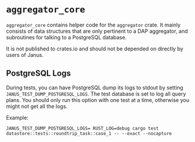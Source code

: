 # `aggregator_core`

`aggregator_core` contains helper code for the `aggregator` crate. It mainly consists of data
structures that are only pertinent to a DAP aggregator, and subroutines for talking to a PostgreSQL
database.

It is not published to crates.io and should not be depended on directly by users of Janus.

## PostgreSQL Logs

During tests, you can have PostgreSQL dump its logs to stdout by setting
`JANUS_TEST_DUMP_POSTGRESQL_LOGS`. The test database is set to log all query plans. You should only
run this option with one test at a time, otherwise you might not get all the logs.

Example:
```
JANUS_TEST_DUMP_POSTGRESQL_LOGS= RUST_LOG=debug cargo test datastore::tests::roundtrip_task::case_1 -- --exact --nocapture
```

